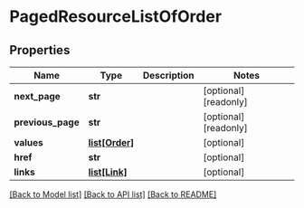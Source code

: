 # PagedResourceListOfOrder

## Properties
Name | Type | Description | Notes
------------ | ------------- | ------------- | -------------
**next_page** | **str** |  | [optional] [readonly] 
**previous_page** | **str** |  | [optional] [readonly] 
**values** | [**list[Order]**](Order.md) |  | [optional] 
**href** | **str** |  | [optional] 
**links** | [**list[Link]**](Link.md) |  | [optional] 

[[Back to Model list]](../README.md#documentation-for-models) [[Back to API list]](../README.md#documentation-for-api-endpoints) [[Back to README]](../README.md)


